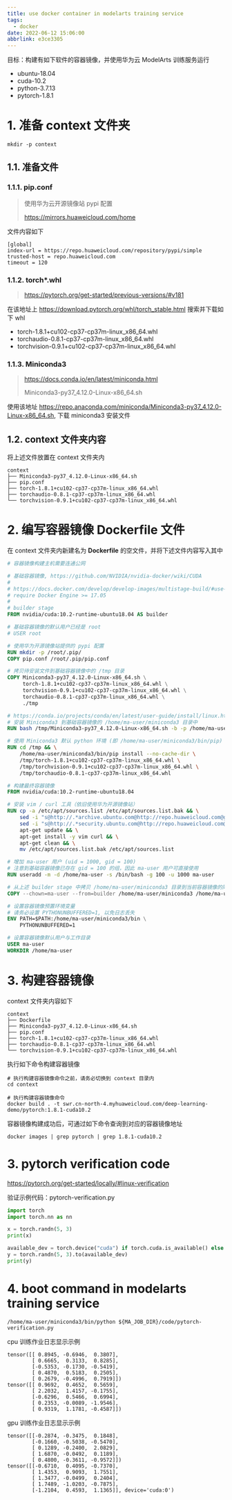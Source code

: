 ```yaml
---
title: use docker container in modelarts training service
tags:
  - docker
date: 2022-06-12 15:06:00
abbrlink: e3ce3305
---
```


目标：构建有如下软件的容器镜像，并使用华为云 ModelArts 训练服务运行

* ubuntu-18.04
* cuda-10.2
* python-3.7.13
* pytorch-1.8.1

# 1. 准备 context 文件夹

```shell
mkdir -p context
```

## 1.1. 准备文件

### 1.1.1. pip.conf

> 使用华为云开源镜像站 pypi 配置
> 
> https://mirrors.huaweicloud.com/home

文件内容如下

```shell
[global]
index-url = https://repo.huaweicloud.com/repository/pypi/simple
trusted-host = repo.huaweicloud.com
timeout = 120
```

### 1.1.2. torch*.whl

> https://pytorch.org/get-started/previous-versions/#v181

在该地址上 https://download.pytorch.org/whl/torch_stable.html 搜索并下载如下 whl

* torch-1.8.1+cu102-cp37-cp37m-linux_x86_64.whl
* torchaudio-0.8.1-cp37-cp37m-linux_x86_64.whl
* torchvision-0.9.1+cu102-cp37-cp37m-linux_x86_64.whl

### 1.1.3. Miniconda3

> https://docs.conda.io/en/latest/miniconda.html
>
> Miniconda3-py37_4.12.0-Linux-x86_64.sh

使用该地址 https://repo.anaconda.com/miniconda/Miniconda3-py37_4.12.0-Linux-x86_64.sh, 下载 miniconda3 安装文件

## 1.2. context 文件夹内容

将上述文件放置在 context 文件夹内

```shell
context
├── Miniconda3-py37_4.12.0-Linux-x86_64.sh
├── pip.conf
├── torch-1.8.1+cu102-cp37-cp37m-linux_x86_64.whl
├── torchaudio-0.8.1-cp37-cp37m-linux_x86_64.whl
└── torchvision-0.9.1+cu102-cp37-cp37m-linux_x86_64.whl
```

# 2. 编写容器镜像 Dockerfile 文件

在 context 文件夹内新建名为 **Dockerfile** 的空文件，并将下述文件内容写入其中

```dockerfile
# 容器镜像构建主机需要连通公网

# 基础容器镜像, https://github.com/NVIDIA/nvidia-docker/wiki/CUDA
# 
# https://docs.docker.com/develop/develop-images/multistage-build/#use-multi-stage-builds
# require Docker Engine >= 17.05
#
# builder stage
FROM nvidia/cuda:10.2-runtime-ubuntu18.04 AS builder

# 基础容器镜像的默认用户已经是 root
# USER root

# 使用华为开源镜像站提供的 pypi 配置
RUN mkdir -p /root/.pip/
COPY pip.conf /root/.pip/pip.conf

# 拷贝待安装文件到基础容器镜像中的 /tmp 目录
COPY Miniconda3-py37_4.12.0-Linux-x86_64.sh \
     torch-1.8.1+cu102-cp37-cp37m-linux_x86_64.whl \
     torchvision-0.9.1+cu102-cp37-cp37m-linux_x86_64.whl \
     torchaudio-0.8.1-cp37-cp37m-linux_x86_64.whl \
     ./tmp

# https://conda.io/projects/conda/en/latest/user-guide/install/linux.html#installing-on-linux
# 安装 Miniconda3 到基础容器镜像的 /home/ma-user/miniconda3 目录中
RUN bash /tmp/Miniconda3-py37_4.12.0-Linux-x86_64.sh -b -p /home/ma-user/miniconda3

# 使用 Miniconda3 默认 python 环境 (即 /home/ma-user/miniconda3/bin/pip) 安装 torch*.whl
RUN cd /tmp && \
    /home/ma-user/miniconda3/bin/pip install --no-cache-dir \
    /tmp/torch-1.8.1+cu102-cp37-cp37m-linux_x86_64.whl \
    /tmp/torchvision-0.9.1+cu102-cp37-cp37m-linux_x86_64.whl \
    /tmp/torchaudio-0.8.1-cp37-cp37m-linux_x86_64.whl

# 构建最终容器镜像
FROM nvidia/cuda:10.2-runtime-ubuntu18.04

# 安装 vim / curl 工具（依旧使用华为开源镜像站）
RUN cp -a /etc/apt/sources.list /etc/apt/sources.list.bak && \
    sed -i "s@http://.*archive.ubuntu.com@http://repo.huaweicloud.com@g" /etc/apt/sources.list && \
    sed -i "s@http://.*security.ubuntu.com@http://repo.huaweicloud.com@g" /etc/apt/sources.list && \
    apt-get update && \
    apt-get install -y vim curl && \
    apt-get clean && \
    mv /etc/apt/sources.list.bak /etc/apt/sources.list

# 增加 ma-user 用户 (uid = 1000, gid = 100)
# 注意到基础容器镜像已存在 gid = 100 的组，因此 ma-user 用户可直接使用
RUN useradd -m -d /home/ma-user -s /bin/bash -g 100 -u 1000 ma-user

# 从上述 builder stage 中拷贝 /home/ma-user/miniconda3 目录到当前容器镜像的同名目录
COPY --chown=ma-user --from=builder /home/ma-user/miniconda3 /home/ma-user/miniconda3

# 设置容器镜像预置环境变量
# 请务必设置 PYTHONUNBUFFERED=1, 以免日志丢失
ENV PATH=$PATH:/home/ma-user/miniconda3/bin \
    PYTHONUNBUFFERED=1

# 设置容器镜像默认用户与工作目录
USER ma-user
WORKDIR /home/ma-user
```

# 3. 构建容器镜像

context 文件夹内容如下

```shell
context
├── Dockerfile
├── Miniconda3-py37_4.12.0-Linux-x86_64.sh
├── pip.conf
├── torch-1.8.1+cu102-cp37-cp37m-linux_x86_64.whl
├── torchaudio-0.8.1-cp37-cp37m-linux_x86_64.whl
└── torchvision-0.9.1+cu102-cp37-cp37m-linux_x86_64.whl
```

执行如下命令构建容器镜像

```shell
# 执行构建容器镜像命令之前，请务必切换到 context 目录内
cd context

# 执行构建容器镜像命令
docker build . -t swr.cn-north-4.myhuaweicloud.com/deep-learning-demo/pytorch:1.8.1-cuda10.2
```

容器镜像构建成功后，可通过如下命令查询到对应的容器镜像地址

```shell
docker images | grep pytorch | grep 1.8.1-cuda10.2
```

# 3. pytorch verification code

https://pytorch.org/get-started/locally/#linux-verification

验证示例代码：pytorch-verification.py

```python
import torch
import torch.nn as nn

x = torch.randn(5, 3)
print(x)

available_dev = torch.device("cuda") if torch.cuda.is_available() else torch.device("cpu")
y = torch.randn(5, 3).to(available_dev)
print(y)
```

# 4. boot command in modelarts training service

```shell
/home/ma-user/miniconda3/bin/python ${MA_JOB_DIR}/code/pytorch-verification.py
```

cpu 训练作业日志显示示例

```shell
tensor([[ 0.8945, -0.6946,  0.3807],
        [ 0.6665,  0.3133,  0.8285],
        [-0.5353, -0.1730, -0.5419],
        [ 0.4870,  0.5183,  0.2505],
        [ 0.2679, -0.4996,  0.7919]])
tensor([[ 0.9692,  0.4652,  0.5659],
        [ 2.2032,  1.4157, -0.1755],
        [-0.6296,  0.5466,  0.6994],
        [ 0.2353, -0.0089, -1.9546],
        [ 0.9319,  1.1781, -0.4587]])
```

gpu 训练作业日志显示示例

```shell
tensor([[-0.2874, -0.3475,  0.1848],
        [-0.1660, -0.5038, -0.5470],
        [ 0.1289, -0.2400,  2.0829],
        [ 1.6870, -0.0492,  0.1189],
        [ 0.4800, -0.3611, -0.9572]])
tensor([[-0.6710,  0.4095, -0.7370],
        [ 1.4353,  0.9093,  1.7551],
        [ 1.3477, -0.0499,  0.2404],
        [ 1.7489, -1.0203, -0.7875],
        [-1.2104,  0.4593,  1.1365]], device='cuda:0')
```
